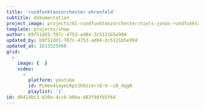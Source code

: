 ```yaml
---
title: 'rundfunktanzorchester ehrenfeld'
subtitle: dokumentation
project_image: projects/01-rundfunktanzorchester/niels-jonas-rundfunktanzorchester-ehrenfeld-dokumentation.jpg
template: projects/show
author: b9f51dd1-707c-4753-ad84-3c5121b5e994
updated_by: b9f51dd1-707c-4753-ad84-3c5121b5e994
updated_at: 1611525468
grid:
  -
    image: {  }
    video:
      -
        platform: youtube
        id: PLHeo4sayeLKpz2h0zierzQ-9--z8_UqgN
        playlist: '1'
id: d8414bc3-d30a-4cc8-b0ba-d83f98fb5f64
---
```

